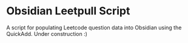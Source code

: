 # Obsidian Leetpull Script
A script for populating Leetcode question data into Obsidian using the QuickAdd.
Under construction :)
